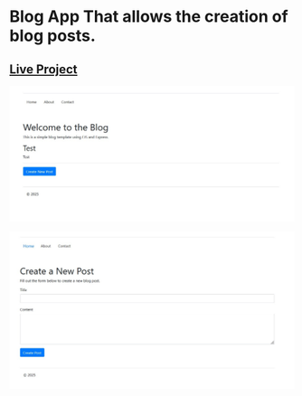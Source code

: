 <h1>Blog App That allows the creation of blog posts.</h1>
<h2>
   <a href="https://blog-nzi3.onrender.com/">Live Project</a> 
</h2>

![alt text](https://github.com/patricktrahan/Blog/blob/main/media/Blog_01.jpg?raw=true)

</break>

![alt text](https://github.com/patricktrahan/Blog/blob/main/media/Blog_02.jpg?raw=true)
